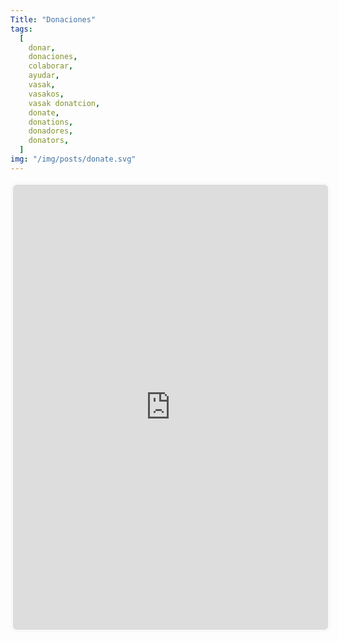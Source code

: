 ```yaml
---
Title: "Donaciones"
tags:
  [
    donar,
    donaciones,
    colaborar,
    ayudar,
    vasak,
    vasakos,
    vasak donatcion,
    donate,
    donations,
    donadores,
    donators,
  ]
img: "/img/posts/donate.svg"
---
```


<iframe id='kofiframe' src='https://ko-fi.com/lynxoslinux/?hidefeed=true&widget=true&embed=true&preview=true' style='border:none;width:100%;padding:4px;background:#f9f9f9;border-radius:10px;' height='712' title='lynxoslinux'></iframe>

